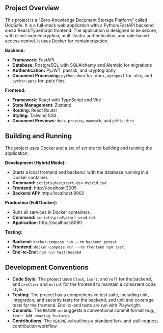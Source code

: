## Project Overview

This project is a "Zero-Knowledge Document Storage Platform" called DocSafe. It is a full-stack web application with a Python/FastAPI backend and a React/TypeScript frontend. The application is designed to be secure, with client-side encryption, multi-factor authentication, and role-based access control. It uses Docker for containerization.

**Backend:**
- **Framework:** FastAPI
- **Database:** PostgreSQL with SQLAlchemy and Alembic for migrations
- **Authentication:** PyJWT, passlib, and cryptography
- **Document Processing:** `python-docx` for .docx, `openpyxl` for .xlsx, and `python-pptx` for .pptx files.

**Frontend:**
- **Framework:** React with TypeScript and Vite
- **State Management:** Zustand
- **Routing:** React Router
- **Styling:** Tailwind CSS
- **Document Previews:** `docx-preview`, `mammoth`, and `pdfjs-dist`

## Building and Running

The project uses Docker and a set of scripts for building and running the application.

**Development (Hybrid Mode):**
- Starts a local frontend and backend, with the database running in a Docker container.
- **Command:** `scripts\dev\start-dev-hybrid.bat`
- **Frontend:** http://localhost:3005
- **Backend API:** http://localhost:8002

**Production (Full Docker):**
- Runs all services in Docker containers.
- **Command:** `scripts\prod\start-prod.bat`
- **Application:** http://localhost:8080

**Testing:**
- **Backend:** `docker-compose run --rm backend pytest`
- **Frontend:** `docker-compose run --rm frontend npm test`
- **End-to-End:** `npm run test:headed`

## Development Conventions

- **Code Style:** The project uses `black`, `isort`, and `ruff` for the backend, and `prettier` and `eslint` for the frontend to maintain a consistent code style.
- **Testing:** The project has a comprehensive test suite, including unit, integration, and security tests for the backend, and unit and coverage tests for the frontend. End-to-end tests are run with Playwright.
- **Commits:** The `README.md` suggests a conventional commit format (e.g., `feat: Add amazing feature`).
- **Contributions:** The `README.md` outlines a standard fork-and-pull-request contribution workflow.
